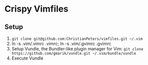 Crispy Vimfiles
===============

Setup
-----
  
1. `git clone git@github.com:ChristianPeters/vimfiles.git ~/.vim`
2. ln -s .vim/.vimrc .vimrc; ln -s .vim/.gvimrc .gvimrc
3. Setup Vundle, the Bundler-like plugin manager for Vim: `git clone https://github.com/gmarik/vundle.git ~/.vim/bundle/vundle`
4. Execute Vundle
